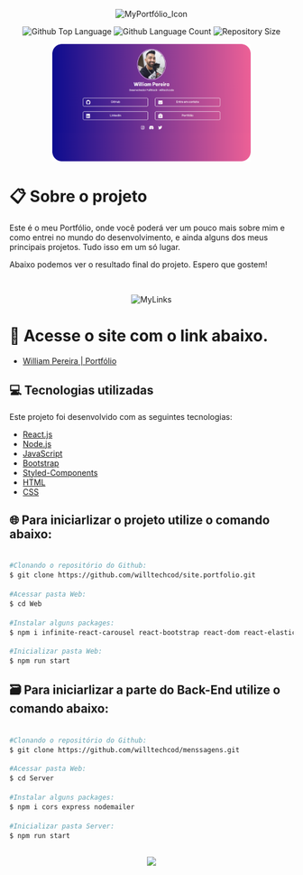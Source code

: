   <p align="center">
  <img alt="MyPortfólio_Icon" src="https://i.imgur.com/EAp3zw7.png" width="30%"> 
  </p>

  <p align="center">
  <img alt="Github Top Language" src="https://img.shields.io/github/languages/top/degabrielofi/MyPortfolio?color=60dbfc">
  <img alt="Github Language Count" src="https://img.shields.io/github/languages/count/degabrielofi/MyPortfolio?color=60dbfc">
  <img alt="Repository Size" src="https://img.shields.io/github/repo-size/degabrielofi/MyPortfolio?color=60dbfc">
</p>

<p align="center">
  <img alt="MyLinks" src="./GitHub/Mockup.png" width="70%"> 
  </p>

# :clipboard: Sobre o projeto

Este é o meu Portfólio, onde você poderá ver um pouco mais sobre mim e como entrei no mundo do desenvolvimento, e ainda alguns dos meus principais projetos. Tudo isso em um só lugar.

Abaixo podemos ver o resultado final do projeto. Espero que gostem!

<br>
<p align="center">
  <img alt="MyLinks" src="./Web/GitHub/MyPortfólio.gif" width="70%"> 
  </p>

# 🔗 Acesse o site com o link abaixo.

- [William Pereira | Portfólio]()

## :computer: Tecnologias utilizadas

Este projeto foi desenvolvido com as seguintes tecnologias:

- [React.js](https://pt-br.reactjs.org/)
- [Node.js](https://nodejs.org/en/)
- [JavaScript](https://www.javascript.com/)
- [Bootstrap](https://getbootstrap.com/)
- [Styled-Components](https://styled-components.com/)
- [HTML](https://developer.mozilla.org/pt-BR/docs/Web/HTML)
- [CSS](https://developer.mozilla.org/pt-BR/docs/Web/CSS)

## 🌐 Para iniciarlizar o projeto utilize o comando abaixo:

```bash

#Clonando o repositório do Github:
$ git clone https://github.com/willtechcod/site.portfolio.git

#Acessar pasta Web:
$ cd Web

#Instalar alguns packages:
$ npm i infinite-react-carousel react-bootstrap react-dom react-elastic-carousel react-icons react-router-dom styled-components sweetalert2 sweetalert2-react-content

#Inicializar pasta Web:
$ npm run start

```

## 🗃️ Para iniciarlizar a parte do Back-End utilize o comando abaixo:

```bash

#Clonando o repositório do Github:
$ git clone https://github.com/willtechcod/menssagens.git

#Acessar pasta Web:
$ cd Server

#Instalar alguns packages:
$ npm i cors express nodemailer

#Inicializar pasta Server:
$ npm run start

```

##

<p align="center">
  <img src="./Web/GitHub/Icon.png" width="15%">
  </p>
